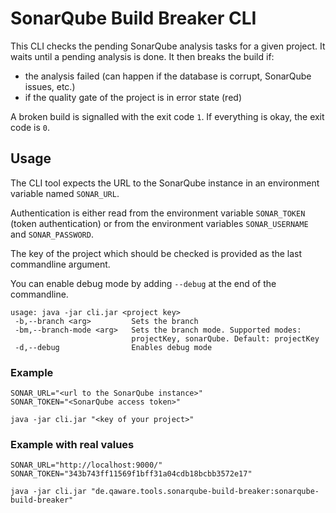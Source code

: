 # SonarQube Build Breaker CLI

This CLI checks the pending SonarQube analysis tasks for a given project. It waits until a pending analysis is done. It then breaks the build if:

* the analysis failed (can happen if the database is corrupt, SonarQube issues, etc.)
* if the quality gate of the project is in error state (red)

A broken build is signalled with the exit code `1`. If everything is okay, the exit code is `0`.

## Usage

The CLI tool expects the URL to the SonarQube instance in an environment variable named `SONAR_URL`.

Authentication is either read from the environment variable `SONAR_TOKEN` (token authentication) or from the environment variables `SONAR_USERNAME` and `SONAR_PASSWORD`.

The key of the project which should be checked is provided as the last commandline argument.

You can enable debug mode by adding `--debug` at the end of the commandline.

```
usage: java -jar cli.jar <project key>
 -b,--branch <arg>         Sets the branch
 -bm,--branch-mode <arg>   Sets the branch mode. Supported modes:
                           projectKey, sonarQube. Default: projectKey
 -d,--debug                Enables debug mode
```

### Example

```
SONAR_URL="<url to the SonarQube instance>"
SONAR_TOKEN="<SonarQube access token>"

java -jar cli.jar "<key of your project>"
```

### Example with real values

```
SONAR_URL="http://localhost:9000/"
SONAR_TOKEN="343b743ff11569f1bff31a04cdb18bcbb3572e17"

java -jar cli.jar "de.qaware.tools.sonarqube-build-breaker:sonarqube-build-breaker"
```
